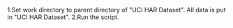 1.Set work directory to parent directory of "UCI HAR Dataset". All data is put in "UCI HAR Dataset".
2.Run the script.
